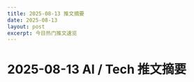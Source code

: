 ```yaml
---
title: 2025-08-13 推文摘要
date: 2025-08-13
layout: post
excerpt: 今日热门推文速览
---
```


# 2025-08-13 AI / Tech 推文摘要

